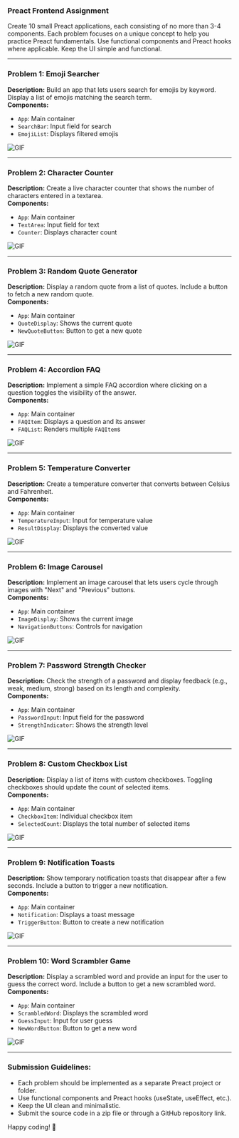 ### Preact Frontend Assignment  
Create 10 small Preact applications, each consisting of no more than 3-4 components. Each problem focuses on a unique concept to help you practice Preact fundamentals. Use functional components and Preact hooks where applicable. Keep the UI simple and functional.  

---

### Problem 1: **Emoji Searcher**  
**Description:** Build an app that lets users search for emojis by keyword. Display a list of emojis matching the search term.  
**Components:**
- `App`: Main container
- `SearchBar`: Input field for search
- `EmojiList`: Displays filtered emojis  

![GIF](gif/1.gif)

---

### Problem 2: **Character Counter**  
**Description:** Create a live character counter that shows the number of characters entered in a textarea.  
**Components:**
- `App`: Main container
- `TextArea`: Input field for text
- `Counter`: Displays character count  

![GIF](gif/2.gif)

---

### Problem 3: **Random Quote Generator**  
**Description:** Display a random quote from a list of quotes. Include a button to fetch a new random quote.  
**Components:**
- `App`: Main container
- `QuoteDisplay`: Shows the current quote
- `NewQuoteButton`: Button to get a new quote  

![GIF](gif/3.gif)

---

### Problem 4: **Accordion FAQ**  
**Description:** Implement a simple FAQ accordion where clicking on a question toggles the visibility of the answer.  
**Components:**
- `App`: Main container
- `FAQItem`: Displays a question and its answer  
- `FAQList`: Renders multiple `FAQItem`s  

![GIF](gif/4.gif)

---

### Problem 5: **Temperature Converter**  
**Description:** Create a temperature converter that converts between Celsius and Fahrenheit.  
**Components:**
- `App`: Main container
- `TemperatureInput`: Input for temperature value
- `ResultDisplay`: Displays the converted value  

![GIF](gif/5.gif)

---

### Problem 6: **Image Carousel**  
**Description:** Implement an image carousel that lets users cycle through images with "Next" and "Previous" buttons.  
**Components:**
- `App`: Main container
- `ImageDisplay`: Shows the current image
- `NavigationButtons`: Controls for navigation  

![GIF](gif/6.gif)

---

### Problem 7: **Password Strength Checker**  
**Description:** Check the strength of a password and display feedback (e.g., weak, medium, strong) based on its length and complexity.  
**Components:**
- `App`: Main container
- `PasswordInput`: Input field for the password
- `StrengthIndicator`: Shows the strength level  

![GIF](gif/7.gif)

---

### Problem 8: **Custom Checkbox List**  
**Description:** Display a list of items with custom checkboxes. Toggling checkboxes should update the count of selected items.  
**Components:**
- `App`: Main container
- `CheckboxItem`: Individual checkbox item
- `SelectedCount`: Displays the total number of selected items  

![GIF](gif/8.gif)

---

### Problem 9: **Notification Toasts**  
**Description:** Show temporary notification toasts that disappear after a few seconds. Include a button to trigger a new notification.  
**Components:**
- `App`: Main container
- `Notification`: Displays a toast message
- `TriggerButton`: Button to create a new notification  

![GIF](gif/9.gif)

---

### Problem 10: **Word Scrambler Game**  
**Description:** Display a scrambled word and provide an input for the user to guess the correct word. Include a button to get a new scrambled word.  
**Components:**
- `App`: Main container
- `ScrambledWord`: Displays the scrambled word
- `GuessInput`: Input for user guess
- `NewWordButton`: Button to get a new word  

![GIF](gif/10.gif)

---

### Submission Guidelines:  
- Each problem should be implemented as a separate Preact project or folder.  
- Use functional components and Preact hooks (useState, useEffect, etc.).  
- Keep the UI clean and minimalistic.  
- Submit the source code in a zip file or through a GitHub repository link.  

Happy coding! 🚀
